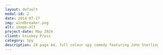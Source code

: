```yaml
---
layout: default
modal-id: 2
date: 2014-07-17
img: windbreaker.png
alt: image-alt
project-date: May 2024
client: Eniekey Press
category: Spy
description: 28 page A4, full colour spy comedy featuring John Sterling, Agent of S.N.O.O.P
---
```

